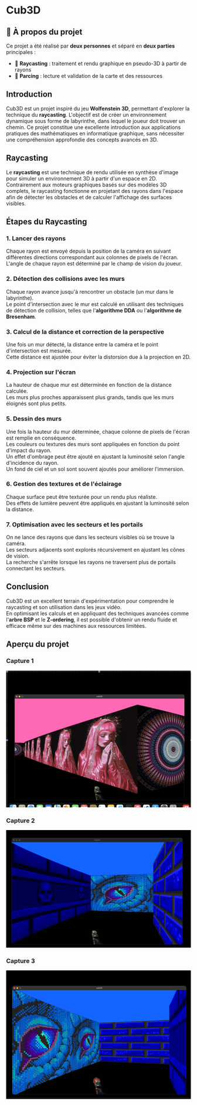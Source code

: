 # Cub3D
## 📌 À propos du projet

Ce projet a été réalisé par **deux personnes** et séparé en **deux parties** principales :
- 🎯 **Raycasting** : traitement et rendu graphique en pseudo-3D à partir de rayons
- 🧱 **Parcing** : lecture et validation de la carte et des ressources

## Introduction

Cub3D est un projet inspiré du jeu **Wolfenstein 3D**, permettant d'explorer la technique du **raycasting**. L'objectif est de créer un environnement dynamique sous forme de labyrinthe, dans lequel le joueur doit trouver un chemin. Ce projet constitue une excellente introduction aux applications pratiques des mathématiques en informatique graphique, sans nécessiter une compréhension approfondie des concepts avancés en 3D.

## Raycasting

Le **raycasting** est une technique de rendu utilisée en synthèse d'image pour simuler un environnement 3D à partir d'un espace en 2D. Contrairement aux moteurs graphiques basés sur des modèles 3D complets, le raycasting fonctionne en projetant des rayons dans l'espace afin de détecter les obstacles et de calculer l'affichage des surfaces visibles.

## Étapes du Raycasting

### 1. Lancer des rayons
Chaque rayon est envoyé depuis la position de la caméra en suivant différentes directions correspondant aux colonnes de pixels de l'écran.  
L'angle de chaque rayon est déterminé par le champ de vision du joueur.

### 2. Détection des collisions avec les murs
Chaque rayon avance jusqu'à rencontrer un obstacle (un mur dans le labyrinthe).  
Le point d'intersection avec le mur est calculé en utilisant des techniques de détection de collision, telles que l'**algorithme DDA** ou l'**algorithme de Bresenham**.

### 3. Calcul de la distance et correction de la perspective
Une fois un mur détecté, la distance entre la caméra et le point d'intersection est mesurée.  
Cette distance est ajustée pour éviter la distorsion due à la projection en 2D.

### 4. Projection sur l'écran
La hauteur de chaque mur est déterminée en fonction de la distance calculée.  
Les murs plus proches apparaissent plus grands, tandis que les murs éloignés sont plus petits.

### 5. Dessin des murs
Une fois la hauteur du mur déterminée, chaque colonne de pixels de l'écran est remplie en conséquence.  
Les couleurs ou textures des murs sont appliquées en fonction du point d'impact du rayon.  
Un effet d'ombrage peut être ajouté en ajustant la luminosité selon l'angle d'incidence du rayon.  
Un fond de ciel et un sol sont souvent ajoutés pour améliorer l'immersion.

### 6. Gestion des textures et de l'éclairage
Chaque surface peut être texturée pour un rendu plus réaliste.  
Des effets de lumière peuvent être appliqués en ajustant la luminosité selon la distance.

### 7. Optimisation avec les secteurs et les portails
On ne lance des rayons que dans les secteurs visibles où se trouve la caméra.  
Les secteurs adjacents sont explorés récursivement en ajustant les cônes de vision.  
La recherche s'arrête lorsque les rayons ne traversent plus de portails connectant les secteurs.

## Conclusion

Cub3D est un excellent terrain d'expérimentation pour comprendre le raycasting et son utilisation dans les jeux vidéo.  
En optimisant les calculs et en appliquant des techniques avancées comme l'**arbre BSP** et le **Z-ordering**, il est possible d'obtenir un rendu fluide et efficace même sur des machines aux ressources limitées.


## Aperçu du projet

### Capture 1
![Capture 1](images/Cub3dpic.png)

### Capture 2
![Capture 2](images/Cub3dpic2.png)

### Capture 3
![Capture 3](images/Cub3dpic3.png)

